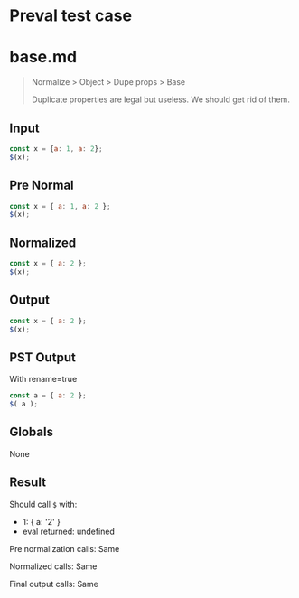 # Preval test case

# base.md

> Normalize > Object > Dupe props > Base
>
> Duplicate properties are legal but useless. We should get rid of them.

## Input

`````js filename=intro
const x = {a: 1, a: 2};
$(x);
`````

## Pre Normal


`````js filename=intro
const x = { a: 1, a: 2 };
$(x);
`````

## Normalized


`````js filename=intro
const x = { a: 2 };
$(x);
`````

## Output


`````js filename=intro
const x = { a: 2 };
$(x);
`````

## PST Output

With rename=true

`````js filename=intro
const a = { a: 2 };
$( a );
`````

## Globals

None

## Result

Should call `$` with:
 - 1: { a: '2' }
 - eval returned: undefined

Pre normalization calls: Same

Normalized calls: Same

Final output calls: Same
